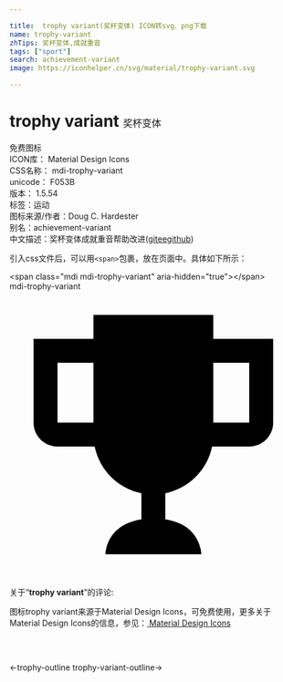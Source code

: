 ```yaml
---

title:  trophy variant(奖杯变体) ICON转svg、png下载
name: trophy-variant
zhTips: 奖杯变体,成就重音
tags: ["sport"]
search: achievement-variant
image: https://iconhelper.cn/svg/material/trophy-variant.svg

---
```


# trophy variant  <small style="font-size: 60%;font-weight: 100">奖杯变体</small>


<div class="detail-page">
<p>
<span><span class="badge-success badge">免费图标</span> </span>
<br/>
<span>
ICON库：
<span class="badge-secondary badge">Material Design Icons</span> 
</span>
<br/>
<span>
CSS名称：
<span class="badge-secondary badge">mdi-trophy-variant</span> 
</span>
<br/>
<span>
unicode：
<span class="badge-secondary badge">F053B</span> 
<copy-btn content='F053B' btn-title=""></copy-btn>
<copy-btn :content='String.fromCodePoint(parseInt("F053B", 16))' btn-title="复制U"></copy-btn>
</span>
<br/>
<span>
版本：
<span class="badge-secondary badge">1.5.54</span> 
</span><br/><span>标签：<span class="badge-light badge"><router-link to="/tags/sport.html">运动</router-link></span></span>
<br/>
<span>图标来源/作者：<span class="badge-light badge">Doug C. Hardester</span></span> 
<br/>
<span>别名：<span class="badge-light badge">achievement-variant</span></span><br/><span class="zh-detail">中文描述：<span class="badge-primary badge">奖杯变体</span><span class="badge-primary badge">成就重音</span><span class="help-link"><span>帮助改进</span>(<a href="https://gitee.com/liuwave/icon-helper/edit/master/json/material/trophy-variant.json" target="_blank" rel="noopener noreferrer">gitee</a><a href="https://github.com/liuwave/icon-helper/edit/master/json/material/trophy-variant.json" target="_blank" rel="noopener noreferrer">github</a></span>)</span><br/>
</p>
</div>
<div class="alert alert-dark">
  <i class="mdi mdi-trophy-variant mdi-48px"></i>
  <i class="mdi mdi-trophy-variant mdi-36px"></i>
  <i class="mdi mdi-trophy-variant mdi-24px"></i>
  <i class="mdi mdi-trophy-variant mdi-18px"></i>
</div>
<div>
  <p>引入css文件后，可以用<code>&lt;span&gt;</code>包裹，放在页面中。具体如下所示：    
  </p>
  <div class="alert alert-primary" style="font-size: 14px">
    &lt;span class="mdi mdi-trophy-variant" aria-hidden="true"&gt;&lt;/span&gt;
    <copy-btn content='<span class="mdi mdi-trophy-variant" aria-hidden="true"></span>'></copy-btn>
  </div>
  <div class="alert alert-secondary">
    <i class="mdi mdi-trophy-variant"
    style="font-size: 24px"
    aria-hidden="true"></i> mdi-trophy-variant
    <copy-btn content="mdi-trophy-variant" btn-title="复制图标名称"></copy-btn>
  </div>
</div>
<div id="svg" class="svg-wrap">
<svg xmlns="http://www.w3.org/2000/svg" viewBox="0 0 24 24"><path d="M17 4V2H7V4H2V11C2 12.1 2.9 13 4 13H7.1C7.5 14.96 9.04 16.5 11 16.9V19.08C8 19.54 8 22 8 22H16C16 22 16 19.54 13 19.08V16.9C14.96 16.5 16.5 14.96 16.9 13H20C21.1 13 22 12.1 22 11V4H17M4 11V6H7V11L4 11M20 11L17 11V6H20L20 11Z" /></svg>
</div>
<detail full-name='mdi-trophy-variant'></detail>
<div class="icon-detail__container">
<p>关于“<b>trophy variant</b>”的评论:</p>
</div>
<Vssue title="关于“trophy variant”的评论" />    
<div><p>图标trophy variant来源于Material Design Icons，可免费使用，更多关于 Material Design Icons的信息，参见：<a target="_blank" href="https://iconhelper.cn/material.html"> Material Design Icons</a>
</p></div>

<div style="padding:2rem 0 " class="page-nav"><p class="inner"><span class="prev">←<router-link to="/icon/trophy-outline.html">trophy-outline</router-link></span> <span class="next"><router-link to="/icon/trophy-variant-outline.html">trophy-variant-outline</router-link>→</span></p></div>

